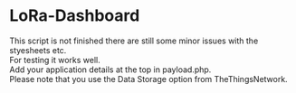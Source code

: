 # LoRa-Dashboard
This script is not finished there are still some minor issues with the styesheets etc. <br />
For testing it works well.<br />
Add your application details at the top in payload.php.<br />
Please note that you use the Data Storage option from TheThingsNetwork.<br />

